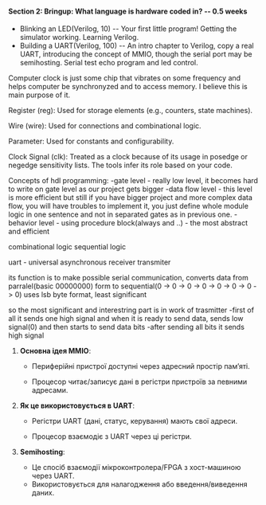 #### Section 2: Bringup: What language is hardware coded in? -- 0.5 weeks
- Blinking an LED(Verilog, 10) -- Your first little program! Getting the simulator working. Learning Verilog.
- Building a UART(Verilog, 100) -- An intro chapter to Verilog, copy a real UART, introducing the concept of MMIO, though the serial port may be semihosting. Serial test echo program and led control.




Computer clock is just some chip that vibrates on some frequency and helps computer be synchronyzed and to access memory. I believe this is main purpose of it.


Register (reg): Used for storage elements (e.g., counters, state machines).

Wire (wire): Used for connections and combinational logic.

Parameter: Used for constants and configurability.

Clock Signal (clk): Treated as a clock because of its usage in posedge or negedge sensitivity lists. The tools infer its role based on your code.


Concepts of hdl programming: 
    -gate level - really low level, it becomes hard to write on gate level as our project gets bigger 
    -data flow level - this level is more efficient but still if you have bigger project and more complex data flow, you will have troubles to implement it, you just define whole module logic in one sentence and not in separated gates as in previous one. 
    -behavior level - using procedure block(always and ..) - the most abstract and efficient


combinational logic 
sequential logic




uart - universal asynchronous receiver transmiter

its function is to make possible serial communication, converts data from parralel(basic 00000000) form to sequential(0 -> 0 -> 0 -> 0 -> 0 -> 0 -> 0 -> 0)
uses lsb byte format, least significant 

so the most significant and interestring part is in work of trasmitter
    -first of all it sends one high signal and when it is ready to send data, sends low signal(0) and then starts to send data bits
    -after sending all bits it sends high signal





1. **Основна ідея MMIO**:
   - Периферійні пристрої доступні через адресний простір пам’яті.

   - Процесор читає/записує дані в регістри пристроїв за певними адресами.


2. **Як це використовується в UART**:
   - Регістри UART (дані, статус, керування) мають свої адреси.

   - Процесор взаємодіє з UART через ці регістри.


3. **Semihosting**:
   - Це спосіб взаємодії мікроконтролера/FPGA з хост-машиною через UART.
   - Використовується для налагодження або введення/виведення даних.





